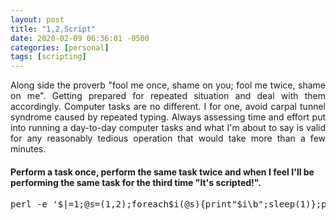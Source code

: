 ```yaml
---
layout: post
title: "1,2,Script"
date: 2020-02-09 06:36:01 -0500
categories: [personal]
tags: [scripting]
---
```

<p style='text-align: justify;'>
Along side the proverb "fool me once, shame on you; fool me twice, shame on me". Getting prepared for repeated situation and deal with them accordingly. Computer tasks are no different. I for one, avoid carpal tunnel syndrome caused by repeated typing. Always assessing time and effort put into running a day-to-day computer tasks and what I'm about to say is valid for any reasonably tedious operation that would take more than a few minutes.
<h4>Perform a task once, perform the same task twice and when I feel I'll be performing the same task for the third time "It's scripted!".</h4>
<pre>
perl -e '$|=1;@s=(1,2);foreach$i(@s){print"$i\b";sleep(1)};print"Script\n"'
</pre>
</p>

